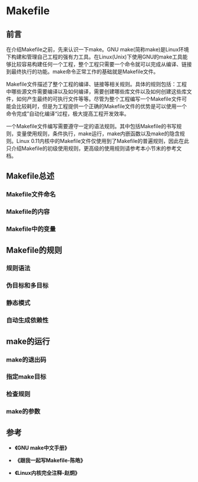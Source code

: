 # Makefile

## 前言

在介绍Makefile之前，先来认识一下make。GNU make(简称make)是Linux环境下构建和管理自己工程的强有力工具。在Linux(Unix)下使用GNU的make工具能够比较容易构建任何一个工程，整个工程只需要一个命令就可以完成从编译、链接到最终执行的功能。make命令正常工作的基础就是Makefile文件。

Makefile文件描述了整个工程的编译、链接等相关规则。具体的规则包括：工程中哪些源文件需要编译以及如何编译，需要创建哪些库文件以及如何创建这些库文件，如何产生最终的可执行文件等等。尽管为整个工程编写一个Makefile文件可能会比较耗时，但是为工程提供一个正确的Makefile文件的优势是可以使用一个命令完成”自动化编译“过程，极大提高工程开发效率。

一个Makefile文件编写需要遵守一定的语法规则。其中包括Makefile的书写规则，变量使用规则，条件执行，make运行，make内嵌函数以及make的隐含规则。Linux 0.11内核中的Makefile文件仅使用到了Makefile的普遍规则，因此在此只介绍Makefile的初级使用规则，更高级的使用规则请参考本小节末的参考文档。

## Makefile总述



### Makefile文件命名

### Makefile的内容

### Makefile中的变量



## Makefile的规则


### 规则语法

### 伪目标和多目标

### 静态模式

### 自动生成依赖性



## make的运行


### make的退出码

### 指定make目标

### 检查规则

### make的参数

## 参考

* **《GNU make中文手册》**

* **《跟我一起写Makefile-陈皓》**

* **《Linux内核完全注释-赵炯》**
